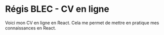 # Régis BLEC - CV en ligne

Voici mon CV en ligne en React. Cela me permet de mettre en pratique mes connaissances en React.

